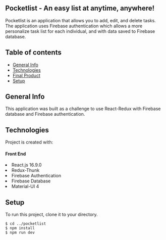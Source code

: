 ## Pocketlist - An easy list at anytime, anywhere!

Pocketlist is an application that allows you to add, edit, and delete tasks. The application uses Firebase authentication which allows a more personalize task list for each individual, and with data saved to Firebase database.

## Table of contents

- [General Info](#general-info)
- [Technologies](#technologies)
- [Final Product](#final-product)
- [Setup](#setup)

## General Info

This application was built as a challenge to use React-Redux with Firebase database and Firebase authentication.

## Technologies

Project is created with:

#### Front End

<li> React.js 16.9.0 </li>
<li> Redux-Thunk </li>
<li> Firebase Authentication </li>
<li> Firebase Database </li>
<li> Material-UI 4 </li>

## Setup

To run this project, clone it to your directory.

```
$ cd ../pocketlist
$ npm install
$ npm run dev
```
